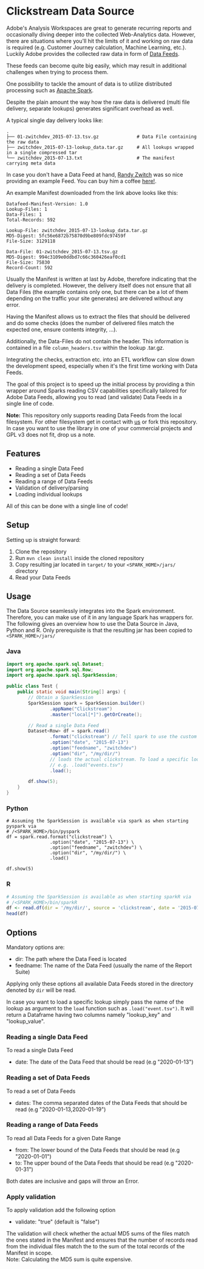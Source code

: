 # Clickstream Data Source

Adobe's Analysis Workspaces are great to generate recurring reports and occasionally diving deeper into the collected
Web-Analytics data. However, there are situations where you'll hit the limits of it and working on raw data is
required (e.g. Customer Journey calculation, Machine Learning, etc.). 
Luckily Adobe provides the collected raw data in form of [Data Feeds](https://experienceleague.adobe.com/docs/analytics/export/analytics-data-feed/data-feed-overview.html?lang=en).

These feeds can become quite big easily, which may result in additional challenges when trying to process them.

One possibility to tackle the amount of data is to utilize distributed processing such as [Apache Spark](https://spark.apache.org/).

Despite the plain amount the way how the raw data is delivered (multi file delivery, separate lookups) generates 
significant overhead as well. 

A typical single day delivery looks like:

    .
    ├── 01-zwitchdev_2015-07-13.tsv.gz              # Data File containing the raw data
    ├── zwitchdev_2015-07-13-lookup_data.tar.gz     # All lookups wrapped in a single compressed tar
    └── zwitchdev_2015-07-13.txt                    # The manifest carrying meta data

In case you don't have a Data Feed at hand, [Randy Zwitch](https://randyzwitch.com/adobe-analytics-clickstream-raw-data-feed/) was so nice providing an example Feed. 
You can buy him a coffee [here!](https://github.com/sponsors/randyzwitch).

An example Manifest downloaded from the link above looks like this:
```text
Datafeed-Manifest-Version: 1.0
Lookup-Files: 1
Data-Files: 1
Total-Records: 592

Lookup-File: zwitchdev_2015-07-13-lookup_data.tar.gz
MD5-Digest: 5fc56e6872b75870d9be809fdc97459f
File-Size: 3129118

Data-File: 01-zwitchdev_2015-07-13.tsv.gz
MD5-Digest: 994c3109e0ddbd7c66c360426eaf0cd1
File-Size: 75830
Record-Count: 592
```
Usually the Manifest is written at last by Adobe, therefore indicating that the delivery is completed.
However, the delivery itself does not ensure that all Data Files (the example contains only one, but there can be a lot 
of them depending on the traffic your site generates) are delivered without any error.

Having the Manifest allows us to extract the files that should be delivered and do some checks (does the number of
delivered files match the expected one, ensure contents integrity, ...).

Additionally, the Data-Files do not contain the header. This information is contained in a file `column_headers.tsv` within
the lookup .tar.gz.

Integrating the checks, extraction etc. into an ETL workflow can slow down the development speed, especially when it's the first time working
with Data Feeds.

The goal of this project is to speed up the initial process by providing a thin wrapper around Sparks reading CSV
capabilities specifically tailored for Adobe Data Feeds, allowing you to read (and validate) Data Feeds in a single line 
of code.

**Note:** This repository only supports reading Data Feeds from the local filesystem. For other filesystem get in contact
with [us](mailto:dp.team@feld-m.de) or fork this repository. In case you want to use the library in one of your commercial 
projects and GPL v3 does not fit, drop us a note.

## Features

- Reading a single Data Feed
- Reading a set of Data Feeds
- Reading a range of Data Feeds
- Validation of delivery/parsing
- Loading individual lookups

All of this can be done with a single line of code!

## Setup

Setting up is straight forward:

1. Clone the repository
2. Run `mvn clean install` inside the cloned repository
3. Copy resulting jar located in `target/` to your `<SPARK_HOME>/jars/` directory
4. Read your Data Feeds

## Usage

The Data Source seamlessly integrates into the Spark environment. Therefore, you can make use of it in any language
Spark has wrappers for. The following gives an overview how to use the Data Source in Java, Python and R. Only
prerequisite is that the resulting jar has been copied to `<SPARK_HOME>/jars/`

### Java

```java
import org.apache.spark.sql.Dataset;
import org.apache.spark.sql.Row;
import org.apache.spark.sql.SparkSession;

public class Test {
    public static void main(String[] args) {
        // Obtain a SparkSession
        SparkSession spark = SparkSession.builder()
                .appName("Clickstream")
                .master("local[*]").getOrCreate();

        // Read a single Data Feed
        Dataset<Row> df = spark.read()
                .format("clickstream") // Tell spark to use the custom data source
                .option("date", "2015-07-13")
                .option("feedname", "zwitchdev")
                .option("dir", "/my/dir/")
                // loads the actual clickstream. To load a specific lookup pass the lookupname as argument
                // e.g. .load("events.tsv")
                .load();

        df.show(5);
    }
}
```

### Python

```python3
# Assuming the SparkSession is available via spark as when starting pyspark via
# /<SPARK_HOME>/bin/pyspark
df = spark.read.format("clickstream") \
                .option("date", "2015-07-13") \
                .option("feedname", "zwitchdev") \
                .option("dir", "/my/dir/") \
                .load()

df.show(5)
```

### R

```R
# Assuming the SparkSession is available as when starting sparkR via
# /<SPARK_HOME>/bin/sparkR
df <- read.df(dir = '/my/dir/', source = 'clickstream', date = '2015-07-13', feedname = 'zwitchdev')
head(df)
```

## Options

Mandatory options are:

- dir: The path where the Data Feed is located
- feedname: The name of the Data Feed (usually the name of the Report Suite)

Applying only these options all available Data Feeds stored in the directory denoted by `dir` will be read.

In case you want to load a specific lookup simply pass the name of the lookup as argument to the `load` function such
as `.load("event.tsv")`. It will return a Dataframe having two columns namely "lookup_key" and "lookup_value".

### Reading a single Data Feed

To read a single Data Feed

- date: The date of the Data Feed that should be read (e.g "2020-01-13")

### Reading a set of Data Feeds

To read a set of Data Feeds

- dates: The comma separated dates of the Data Feeds that should be read (e.g "2020-01-13,2020-01-19")

### Reading a range of Data Feeds

To read all Data Feeds for a given Date Range

- from: The lower bound of the Data Feeds that should be read (e.g "2020-01-01")
- to: The upper bound of the Data Feeds that should be read (e.g "2020-01-31")

Both dates are inclusive and gaps will throw an Error.

### Apply validation

To apply validation add the following option

- validate: "true" (default is "false")

The validation will check whether the actual MD5 sums of the files match the ones stated in the Manifest and ensures
that the number of records read from the individual files match the to the sum of the total records of the Manifest in
scope.  
Note: Calculating the MD5 sum is quite expensive.  
